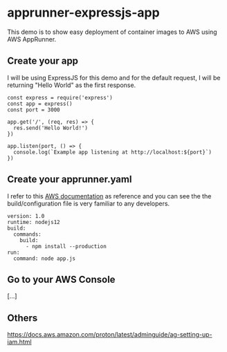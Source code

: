 # apprunner-expressjs-app

This demo is to show easy deployment of container images to AWS using AWS AppRunner.

## Create your app

I will be using ExpressJS for this demo and for the default request, I will be returning "Hello World" as the first response.

```
const express = require('express')
const app = express()
const port = 3000

app.get('/', (req, res) => {
  res.send('Hello World!')
})

app.listen(port, () => {
  console.log(`Example app listening at http://localhost:${port}`)
})
```

## Create your apprunner.yaml

I refer to this [AWS documentation](https://docs.aws.amazon.com/apprunner/latest/dg/service-source-code-nodejs.html) as reference and you can see the the build/configuration file is very familiar to any developers. 

```
version: 1.0
runtime: nodejs12
build:
  commands:    
    build:
      - npm install --production                                  
run:                              
  command: node app.js
```

## Go to your AWS Console

[...]


## Others

https://docs.aws.amazon.com/proton/latest/adminguide/ag-setting-up-iam.html